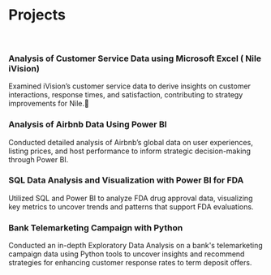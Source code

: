 # Projects
<br />

### Analysis of Customer Service Data using Microsoft Excel ( Nile iVision)  
Examined iVision’s customer service data to derive insights on customer interactions, response times, and 
satisfaction, contributing to strategy improvements for Nile.
<br />

### Analysis of Airbnb Data Using Power BI                                             
Conducted detailed analysis of Airbnb’s global data on user experiences, listing prices, and host 
performance to inform strategic decision-making through Power BI. 
<br />

### SQL Data Analysis and Visualization with Power BI for FDA
Utilized SQL and Power BI to analyze FDA drug approval data, visualizing key metrics to uncover trends 
and patterns that support FDA evaluations.
<br />

### Bank Telemarketing Campaign with Python                                                                                        
Conducted an in-depth Exploratory Data Analysis on a bank's telemarketing campaign data using Python 
tools to uncover insights and recommend strategies for enhancing customer response rates to term deposit 
offers.
